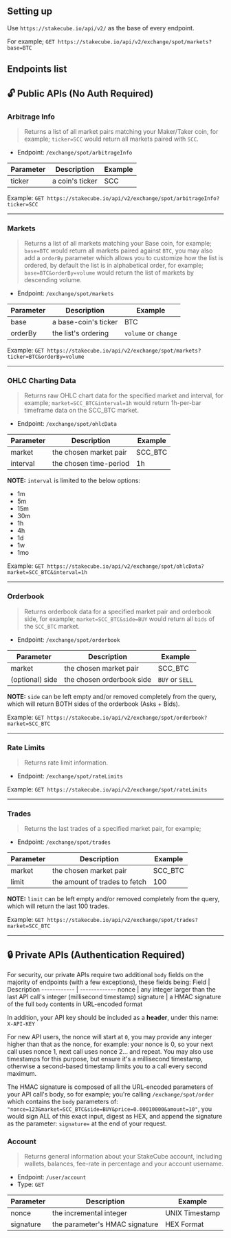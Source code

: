 ## Setting up

Use `https://stakecube.io/api/v2/` as the base of every endpoint.

For example; `GET https://stakecube.io/api/v2/exchange/spot/markets?base=BTC`

## Endpoints list

## :unlock: **Public APIs (No Auth Required)**

### Arbitrage Info
> Returns a list of all market pairs matching your Maker/Taker coin, for example; `ticker=SCC` would return all markets paired with `SCC`.
- Endpoint: `/exchange/spot/arbitrageInfo`

Parameter | Description | Example
------------ | ------------- | -------------
ticker | a coin's ticker | SCC

Example: `GET https://stakecube.io/api/v2/exchange/spot/arbitrageInfo?ticker=SCC`

---

### Markets
> Returns a list of all markets matching your Base coin, for example; `base=BTC` would return all markets paired against `BTC`, you may also add a `orderBy` parameter which allows you to customize how the list is ordered, by default the list is in alphabetical order, for example; `base=BTC&orderBy=volume` would return the list of markets by descending volume.
- Endpoint: `/exchange/spot/markets`

Parameter | Description | Example
------------ | ------------- | -------------
base | a base-coin's ticker | BTC
orderBy | the list's ordering | `volume` or `change`

Example: `GET https://stakecube.io/api/v2/exchange/spot/markets?ticker=BTC&orderBy=volume`

---

### OHLC Charting Data
> Returns raw OHLC chart data for the specified market and interval, for example; `market=SCC_BTC&interval=1h` would return 1h-per-bar timeframe data on the SCC_BTC market.
- Endpoint: `/exchange/spot/ohlcData`

Parameter | Description | Example
------------ | ------------- | -------------
market | the chosen market pair | SCC_BTC
interval | the chosen time-period | 1h

**NOTE:** `interval` is limited to the below options:
- 1m
- 5m
- 15m
- 30m
- 1h
- 4h
- 1d
- 1w
- 1mo

Example: `GET https://stakecube.io/api/v2/exchange/spot/ohlcData?market=SCC_BTC&interval=1h`

---

### Orderbook
> Returns orderbook data for a specified market pair and orderbook side, for example; `market=SCC_BTC&side=BUY` would return all `bids` of the `SCC_BTC` market.
- Endpoint: `/exchange/spot/orderbook`

Parameter | Description | Example
------------ | ------------- | -------------
market | the chosen market pair | SCC_BTC
(optional) side | the chosen orderbook side | `BUY` or `SELL`

**NOTE:** `side` can be left empty and/or removed completely from the query, which will return BOTH sides of the orderbook (Asks + Bids).

Example: `GET https://stakecube.io/api/v2/exchange/spot/orderbook?market=SCC_BTC`

---

### Rate Limits
> Returns rate limit information.
- Endpoint: `/exchange/spot/rateLimits`

Example: `GET https://stakecube.io/api/v2/exchange/spot/rateLimits`

---

### Trades
> Returns the last trades of a specified market pair, for example; 
- Endpoint: `/exchange/spot/trades`

Parameter | Description | Example
------------ | ------------- | -------------
market | the chosen market pair | SCC_BTC
limit | the amount of trades to fetch | 100

**NOTE:** `limit` can be left empty and/or removed completely from the query, which will return the last 100 trades.

Example: `GET https://stakecube.io/api/v2/exchange/spot/trades?market=SCC_BTC`

---

## :lock: **Private APIs (Authentication Required)**


For security, our private APIs require two additional `body` fields on the majority of endpoints (with a few exceptions), these fields being:
Field | Description
------------ | -------------
nonce | any integer larger than the last API call's integer (millisecond timestamp)
signature | a HMAC signature of the full `body` contents in URL-encoded format

In addition, your API key should be included as a **header**, under this name: `X-API-KEY`

For new API users, the nonce will start at `0`, you may provide any integer higher than that as the nonce, for example: your nonce is 0, so your next call uses nonce 1, next call uses nonce 2... and repeat. You may also use timestamps for this purpose, but ensure it's a millisecond timestamp, otherwise a second-based timestamp limits you to a call every second maximum.

The HMAC signature is composed of all the URL-encoded parameters of your API call's body, so for example; you're calling `/exchange/spot/order` which contains the `body` parameters of: `"nonce=123&market=SCC_BTC&side=BUY&price=0.00010000&amount=10"`, you would sign ALL of this exact input, digest as HEX, and append the signature as the parameter: `signature=` at the end of your request.

### Account
> Returns general information about your StakeCube account, including wallets, balances, fee-rate in percentage and your account username.
- Endpoint: `/user/account`
- Type: `GET`

Parameter | Description | Example
------------ | ------------- | -------------
nonce | the incremental integer | UNIX Timestamp
signature | the parameter's HMAC signature | HEX Format
